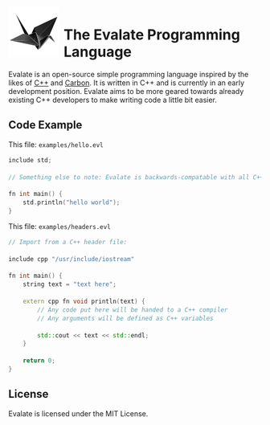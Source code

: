 <img width="100" height="100" align="left" style="float: left; margin: 0 10px 0 0;" alt="Evalate icon" src="icons/evalate-lang.png">

# The Evalate Programming Language
Evalate is an open-source simple programming language inspired by the likes of [C++](https://isocpp.org) and [Carbon](https://github.com/carbon-language/carbon-lang). It is written in C++ and is currently in an early development position. Evalate aims to be more geared towards already existing C++ developers to make writing code a little bit easier.

## Code Example
This file: ``examples/hello.evl``
```cpp
include std;

// Something else to note: Evalate is backwards-compatable with all C++ header files. See examples/headers.evl.

fn int main() {
    std.println("hello world");
}
```

This file: ``examples/headers.evl``
```cpp
// Import from a C++ header file:

include cpp "/usr/include/iostream"

fn int main() {
    string text = "text here";

    extern cpp fn void println(text) {
        // Any code put here will be handed to a C++ compiler
        // Any arguments will be defined as C++ variables

        std::cout << text << std::endl;
    }

    return 0;
}
```

## License
Evalate is licensed under the MIT License.